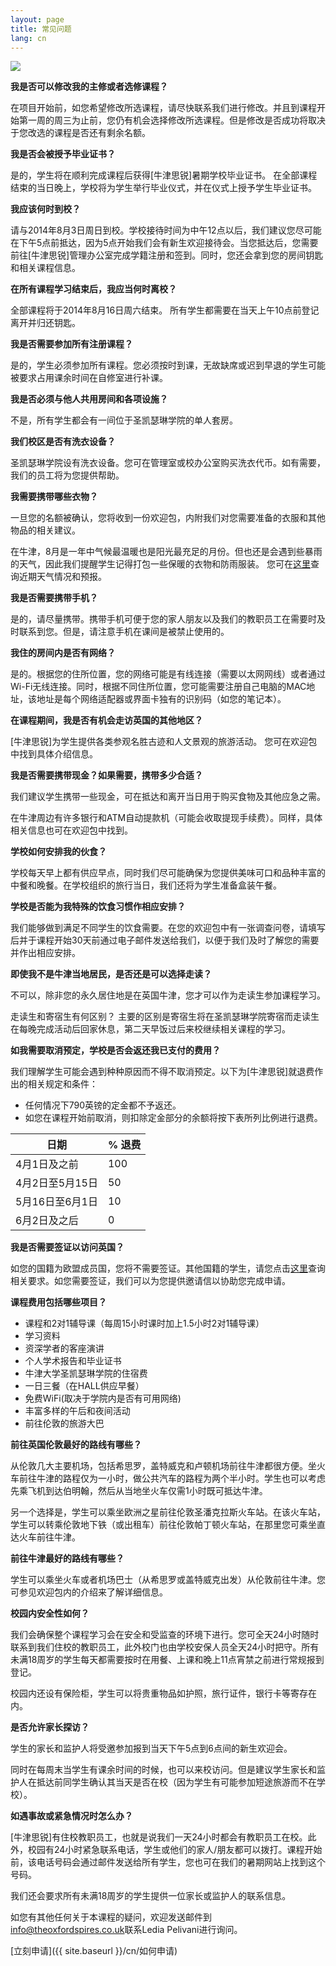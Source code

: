 ```yaml
---
layout: page
title: 常见问题
lang: cn
---
```


![](https://dl.dropboxusercontent.com/u/516841/GlobalME/sp6.jpg)

**我是否可以修改我的主修或者选修课程？**

在项目开始前，如您希望修改所选课程，请尽快联系我们进行修改。并且到课程开始第一周的周三为止前，您仍有机会选择修改所选课程。但是修改是否成功将取决于您改选的课程是否还有剩余名额。

**我是否会被授予毕业证书？**

是的，学生将在顺利完成课程后获得[牛津思锐]暑期学校毕业证书。 在全部课程结束的当日晚上，学校将为学生举行毕业仪式，并在仪式上授予学生毕业证书。

**我应该何时到校？**

请与2014年8月3日周日到校。学校接待时间为中午12点以后，我们建议您尽可能在下午5点前抵达，因为5点开始我们会有新生欢迎接待会。当您抵达后，您需要前往[牛津思锐]管理办公室完成学籍注册和签到。同时，您还会拿到您的房间钥匙和相关课程信息。

**在所有课程学习结束后，我应当何时离校？**

全部课程将于2014年8月16日周六结束。 所有学生都需要在当天上午10点前登记离开并归还钥匙。

**我是否需要参加所有注册课程？**

是的，学生必须参加所有课程。您必须按时到课，无故缺席或迟到早退的学生可能被要求占用课余时间在自修室进行补课。

**我是否必须与他人共用房间和各项设施？**

不是，所有学生都会有一间位于圣凯瑟琳学院的单人套房。

**我们校区是否有洗衣设备？**

圣凯瑟琳学院设有洗衣设备。您可在管理室或校办公室购买洗衣代币。如有需要，我们的员工将为您提供帮助。

**我需要携带哪些衣物？**

一旦您的名额被确认，您将收到一份欢迎包，内附我们对您需要准备的衣服和其他物品的相关建议。

在牛津，8月是一年中气候最温暖也是阳光最充足的月份。但也还是会遇到些暴雨的天气，因此我们提醒学生记得打包一些保暖的衣物和防雨服装。 您可在[这里](uk.weather.com)查询近期天气情况和预报。

**我是否需要携带手机？**

是的，请尽量携带。携带手机可便于您的家人朋友以及我们的教职员工在需要时及时联系到您。但是，请注意手机在课间是被禁止使用的。

**我住的房间内是否有网络？**

是的。根据您的住所位置，您的网络可能是有线连接（需要以太网网线）或者通过Wi-Fi无线连接。同时，根据不同住所位置，您可能需要注册自己电脑的MAC地址，该地址是每个网络适配器或界面卡独有的识别码（如您的笔记本）。 

**在课程期间，我是否有机会走访英国的其他地区？**

[牛津思锐]为学生提供各类参观名胜古迹和人文景观的旅游活动。 您可在欢迎包中找到具体介绍信息。

**我是否需要携带现金？如果需要，携带多少合适？**

我们建议学生携带一些现金，可在抵达和离开当日用于购买食物及其他应急之需。

在牛津周边有许多银行和ATM自动提款机（可能会收取提现手续费）。同样，具体相关信息也可在欢迎包中找到。

**学校如何安排我的伙食？**

学校每天早上都有供应早点，同时我们尽可能确保为您提供美味可口和品种丰富的中餐和晚餐。在学校组织的旅行当日，我们还将为学生准备盒装午餐。 

**学校是否能为我特殊的饮食习惯作相应安排？**

我们能够做到满足不同学生的饮食需要。在您的欢迎包中有一张调查问卷，请填写后并于课程开始30天前通过电子邮件发送给我们，以便于我们及时了解您的需要并作出相应安排。

**即使我不是牛津当地居民，是否还是可以选择走读？**

不可以，除非您的永久居住地是在英国牛津，您才可以作为走读生参加课程学习。

走读生和寄宿生有何区别？ 主要的区别是寄宿生将在圣凯瑟琳学院寄宿而走读生在每晚完成活动后回家休息，第二天早饭过后来校继续相关课程的学习。

**如我需要取消预定，学校是否会返还我已支付的费用？**

我们理解学生可能会遇到种种原因而不得不取消预定。以下为[牛津思锐]就退费作出的相关规定和条件：

- 任何情况下790英镑的定金都不予返还。
- 如您在课程开始前取消，则扣除定金部分的余额将按下表所列比例进行退费。

|日期               |% 退费                     |
|-------------------|---------------------------|
|4月1日及之前       |100                        |
|4月2日至5月15日    |50                         |
|5月16日至6月1日    |10                         |
|6月2日及之后       |0                          |

**我是否需要签证以访问英国？**

如您的国籍为欧盟成员国，您将不需要签证。其他国籍的学生，请您点击[这里](http://www.ukba.homeoffice.gov.uk/visas-immigration/do-you-need-a-visa/)查询相关要求。如您需要签证，我们可以为您提供邀请信以协助您完成申请。

**课程费用包括哪些项目？**

- 课程和2对1辅导课（每周15小时课时加上1.5小时2对1辅导课）
- 学习资料
- 资深学者的客座演讲
- 个人学术报告和毕业证书
- 牛津大学圣凯瑟琳学院的住宿费
- 一日三餐（在HALL供应早餐）
- 免费WiFi(取决于学院内是否有可用网络)
- 丰富多样的午后和夜间活动
- 前往伦敦的旅游大巴

**前往英国伦敦最好的路线有哪些？**

从伦敦几大主要机场，包括希思罗，盖特威克和卢顿机场前往牛津都很方便。坐火车前往牛津的路程仅为一小时，做公共汽车的路程为两个半小时。学生也可以考虑先乘飞机到达伯明翰，然后从当地坐火车仅需1小时既可抵达牛津。

另一个选择是，学生可以乘坐欧洲之星前往伦敦圣潘克拉斯火车站。在该火车站，学生可以转乘伦敦地下铁（或出租车）前往伦敦帕丁顿火车站，在那里您可乘坐直达火车前往牛津。

**前往牛津最好的路线有哪些？**

学生可以乘坐火车或者机场巴士（从希思罗或盖特威克出发）从伦敦前往牛津。您可参见欢迎包内的介绍来了解详细信息。

**校园内安全性如何？**

我们会确保整个课程学习会在安全和受监查的环境下进行。您可全天24小时随时联系到我们住校的教职员工，此外校门也由学校安保人员全天24小时把守。所有未满18周岁的学生每天都需要按时在用餐、上课和晚上11点宵禁之前进行常规报到登记。

校园内还设有保险柜，学生可以将贵重物品如护照，旅行证件，银行卡等寄存在内。

**是否允许家长探访？**

学生的家长和监护人将受邀参加报到当天下午5点到6点间的新生欢迎会。

同时在每周末当学生有课余时间的时候，也可以来校访问。但是建议学生家长和监护人在抵达前同学生确认其当天是否在校（因为学生有可能参加短途旅游而不在学校）。

**如遇事故或紧急情况时怎么办？**

[牛津思锐]有住校教职员工，也就是说我们一天24小时都会有教职员工在校。此外，校园有24小时紧急联系电话，学生或他们的家人/朋友都可以拨打。课程开始前，该电话号码会通过邮件发送给所有学生，您也可在我们的暑期网站上找到这个号码。 

我们还会要求所有未满18周岁的学生提供一位家长或监护人的联系信息。

如您有其他任何关于本课程的疑问，欢迎发送邮件到[info@theoxfordspires.co.uk](mailto:info@theoxfordspires.co.uk)联系Ledia Pelivani进行询问。

[立刻申请]({{ site.baseurl }}/cn/如何申请)
